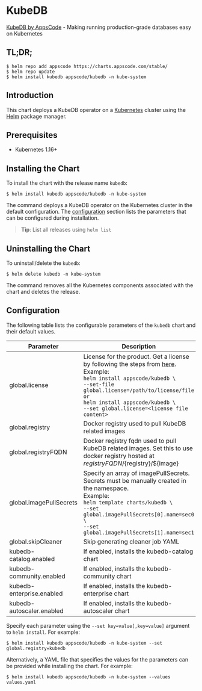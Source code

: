 # KubeDB

[KubeDB by AppsCode](https://github.com/kubedb) - Making running production-grade databases easy on Kubernetes

## TL;DR;

```console
$ helm repo add appscode https://charts.appscode.com/stable/
$ helm repo update
$ helm install kubedb appscode/kubedb -n kube-system
```

## Introduction

This chart deploys a KubeDB operator on a [Kubernetes](http://kubernetes.io) cluster using the [Helm](https://helm.sh) package manager.

## Prerequisites

- Kubernetes 1.16+

## Installing the Chart

To install the chart with the release name `kubedb`:

```console
$ helm install kubedb appscode/kubedb -n kube-system
```

The command deploys a KubeDB operator on the Kubernetes cluster in the default configuration. The [configuration](#configuration) section lists the parameters that can be configured during installation.

> **Tip**: List all releases using `helm list`

## Uninstalling the Chart

To uninstall/delete the `kubedb`:

```console
$ helm delete kubedb -n kube-system
```

The command removes all the Kubernetes components associated with the chart and deletes the release.

## Configuration

The following table lists the configurable parameters of the `kubedb` chart and their default values.

|         Parameter         |                                                                                                                                                                              Description                                                                                                                                                                              | Default |
|---------------------------|-----------------------------------------------------------------------------------------------------------------------------------------------------------------------------------------------------------------------------------------------------------------------------------------------------------------------------------------------------------------------|---------|
| global.license            | License for the product. Get a license by following the steps from [here](https://kubedb.com/docs/latest/setup/install/enterprise#get-a-trial-license). <br> Example: <br> `helm install appscode/kubedb \` <br> `--set-file global.license=/path/to/license/file` <br> `or` <br> `helm install appscode/kubedb \` <br> `--set global.license=<license file content>` | `""`    |
| global.registry           | Docker registry used to pull KubeDB related images                                                                                                                                                                                                                                                                                                                    | `""`    |
| global.registryFQDN       | Docker registry fqdn used to pull KubeDB related images. Set this to use docker registry hosted at ${registryFQDN}/${registry}/${image}                                                                                                                                                                                                                               | `""`    |
| global.imagePullSecrets   | Specify an array of imagePullSecrets. Secrets must be manually created in the namespace. <br> Example: <br> `helm template charts/kubedb \` <br> `--set global.imagePullSecrets[0].name=sec0 \` <br> `--set global.imagePullSecrets[1].name=sec1`                                                                                                                     | `[]`    |
| global.skipCleaner        | Skip generating cleaner job YAML                                                                                                                                                                                                                                                                                                                                      | `false` |
| kubedb-catalog.enabled    | If enabled, installs the kubedb-catalog chart                                                                                                                                                                                                                                                                                                                         | `true`  |
| kubedb-community.enabled  | If enabled, installs the kubedb-community chart                                                                                                                                                                                                                                                                                                                       | `true`  |
| kubedb-enterprise.enabled | If enabled, installs the kubedb-enterprise chart                                                                                                                                                                                                                                                                                                                      | `false` |
| kubedb-autoscaler.enabled | If enabled, installs the kubedb-autoscaler chart                                                                                                                                                                                                                                                                                                                      | `false` |


Specify each parameter using the `--set key=value[,key=value]` argument to `helm install`. For example:

```console
$ helm install kubedb appscode/kubedb -n kube-system --set global.registry=kubedb
```

Alternatively, a YAML file that specifies the values for the parameters can be provided while
installing the chart. For example:

```console
$ helm install kubedb appscode/kubedb -n kube-system --values values.yaml
```
